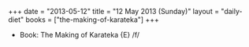 +++
date = "2013-05-12"
title = "12 May 2013 (Sunday)"
layout = "daily-diet"
books = ["the-making-of-karateka"]
+++


* Book: The Making of Karateka {E} /f/
